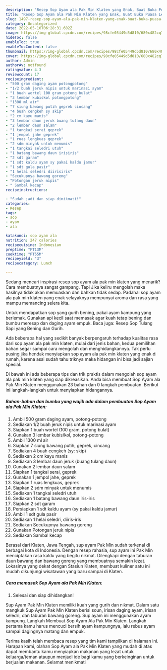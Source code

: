 ```yaml
---
description: "Resep Sop Ayam ala Pak Min Klaten yang Enak, Buat Buka Puasa Lezat Sekali"
title: "Resep Sop Ayam ala Pak Min Klaten yang Enak, Buat Buka Puasa Lezat Sekali"
slug: 1497-resep-sop-ayam-ala-pak-min-klaten-yang-enak-buat-buka-puasa-lezat-sekali
category: Uncategorized
date: 2022-05-10T06:28:31.602Z
image: https://img-global.cpcdn.com/recipes/98cfe05449d5d810/680x482cq70/sop-ayam-ala-pak-min-klaten-foto-resep-utama.jpg
hideToc: false
enableToc: true
enableTocContent: false
thumbnail: https://img-global.cpcdn.com/recipes/98cfe05449d5d810/680x482cq70/sop-ayam-ala-pak-min-klaten-foto-resep-utama.jpg
cover: https://img-global.cpcdn.com/recipes/98cfe05449d5d810/680x482cq70/sop-ayam-ala-pak-min-klaten-foto-resep-utama.jpg
author: Admin
authorAv: notfound
ratingvalue: 4.3
reviewcount: 17
recipeingredient:
- "500 gram daging ayam potongpotong"
- "1/2 buah jeruk nipis untuk marinasi ayam"
- "1 buah wortel 100 gram potong bulat"
- "3 lembar kubiskol potongpotong"
- "1300 ml air"
- "7 siung bawang putih geprek cincang"
- "4 buah cengkeh sy skip"
- "2 cm kayu manis"
- "3 lembar daun jeruk buang tulang daun"
- "2 lembar daun salam"
- "1 tangkai serai geprek"
- "1 jempol jahe geprek"
- "1 ruas lengkuas geprek"
- "2 sdm minyak untuk menumis"
- "1 tangkai seledri utuh"
- "1 batang bawang daun irisiris"
- "2 sdt garam"
- "1 sdt kaldu ayam sy pakai kaldu jamur"
- "1 sdt gula pasir"
- "1 helai seledri diirisiris"
- "Secukupnya bawang goreng"
- "Potongan jeruk nipis"
- " Sambal kecap"
recipeinstructions:

- "Sudah jadi dan siap dinikmati!"
categories:
- Resep
tags:
- sop
- ayam
- ala

katakunci: sop ayam ala 
nutrition: 247 calories
recipecuisine: Indonesian
preptime: "PT13M"
cooktime: "PT55M"
recipeyield: "3"
recipecategory: Lunch

---
```



Sedang mencari inspirasi resep sop ayam ala pak min klaten yang menarik? Cara membuatnya sangat gampang. Tapi Jika keliru mengolah maka hasilnya tidak akan memuaskan dan bahkan tidak sedap. Padahal sop ayam ala pak min klaten yang enak selayaknya mempunyai aroma dan rasa yang mampu memancing selera kita.


Untuk mendapatkan sop yang gurih bening, pakai ayam kampung yang berlemak. Gunakan api kecil saat memasak agar kuah tetap bening dan bumbu meresap dan daging ayam empuk. Baca juga: Resep Sop Tulang Sapi yang Bening dan Gurih.

Ada beberapa hal yang sedikit banyak berpengaruh terhadap kualitas rasa dari sop ayam ala pak min klaten, mulai dari jenis bahan, kedua pemilihan bahan segar sampai cara mengolah dan menghidangkannya. Tak perlu pusing jika hendak menyiapkan sop ayam ala pak min klaten yang enak di rumah, karena asal sudah tahu triknya maka hidangan ini bisa jadi sajian spesial.


Di bawah ini ada beberapa tips dan trik praktis dalam mengolah sop ayam ala pak min klaten yang siap dikreasikan. Anda bisa membuat Sop Ayam ala Pak Min Klaten menggunakan 23 bahan dan 0 langkah pembuatan. Berikut ini langkah-langkah untuk menyiapkan hidangannya.

<!--inarticleads1-->

##### Bahan-bahan dan bumbu yang wajib ada dalam pembuatan Sop Ayam ala Pak Min Klaten:

1. Ambil 500 gram daging ayam, potong-potong
1. Sediakan 1/2 buah jeruk nipis untuk marinasi ayam
1. Siapkan 1 buah wortel (100 gram, potong bulat)
1. Gunakan 3 lembar kubis/kol, potong-potong
1. Ambil 1300 ml air
1. Siapkan 7 siung bawang putih, geprek, cincang
1. Sediakan 4 buah cengkeh (sy: skip)
1. Sediakan 2 cm kayu manis
1. Sediakan 3 lembar daun jeruk (buang tulang daun)
1. Gunakan 2 lembar daun salam
1. Siapkan 1 tangkai serai, geprek
1. Gunakan 1 jempol jahe, geprek
1. Siapkan 1 ruas lengkuas, geprek
1. Siapkan 2 sdm minyak untuk menumis
1. Sediakan 1 tangkai seledri utuh
1. Sediakan 1 batang bawang daun iris-iris
1. Siapkan 2 sdt garam
1. Persiapkan 1 sdt kaldu ayam (sy pakai kaldu jamur)
1. Ambil 1 sdt gula pasir
1. Sediakan 1 helai seledri, diiris-iris
1. Sediakan Secukupnya bawang goreng
1. Gunakan Potongan jeruk nipis
1. Sediakan  Sambal kecap


Berasal dari Klaten, Jawa Tengah, sup ayam Pak Min sudah terkenal di berbagai kota di Indonesia. Dengan resep rahasia, sup ayam ini Pak Min menciptakan rasa kaldu yang begitu nikmat. Dilengkapi dengan taburan daun bawang dan bawang goreng yang membuatnya semakin lezat. Lokasinya yang dekat dengan Stasiun Klaten, membuat kuliner satu ini mudah dikunjungi wisatawan yang baru sampai di Klaten. 

<!--inarticleads2-->

##### Cara memasak Sop Ayam ala Pak Min Klaten:


1. Selesai dan siap dihidangkan!

Sup Ayam Pak Min Klaten memiliki kuah yang gurih dan nikmat. Dalam satu mangkuk Sup Ayam Pak Min Klaten berisi soun, irisan daging ayam, irisan seledri, dan taburan bawang goreng. Sup ayam ini menggunakan ayam kampung. Langkah Membuat Sop Ayam Ala Pak Min Klaten. Langkah pertama kamu harus mencuci bersih ayam kampungnya, lalu rebus ayam sampai dagingnya matang dan empuk. 

Terima kasih telah membaca resep yang tim kami tampilkan di halaman ini. Harapan kami, olahan Sop Ayam ala Pak Min Klaten yang mudah di atas dapat membantu kamu menyiapkan makanan yang lezat untuk keluarga/teman ataupun menjadi ide bagi kamu yang berkeinginan untuk berjualan makanan. Selamat menikmati
